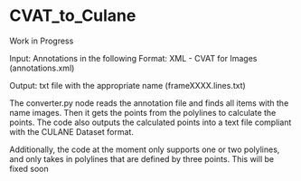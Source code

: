 # CVAT_to_Culane

Work in Progress 

Input: Annotations in the following Format: XML - CVAT for Images (annotations.xml)

Output: txt file with the appropriate name (frameXXXX.lines.txt)

The converter.py node reads the annotation file and finds all items with the name images. Then it gets the points from the polylines to calculate the points.
The code also outputs the calculated points into a text file compliant with the CULANE Dataset format. 

Additionally, the code at the moment only supports one or two polylines, and only takes in polylines that are defined by three points. This will be fixed soon
